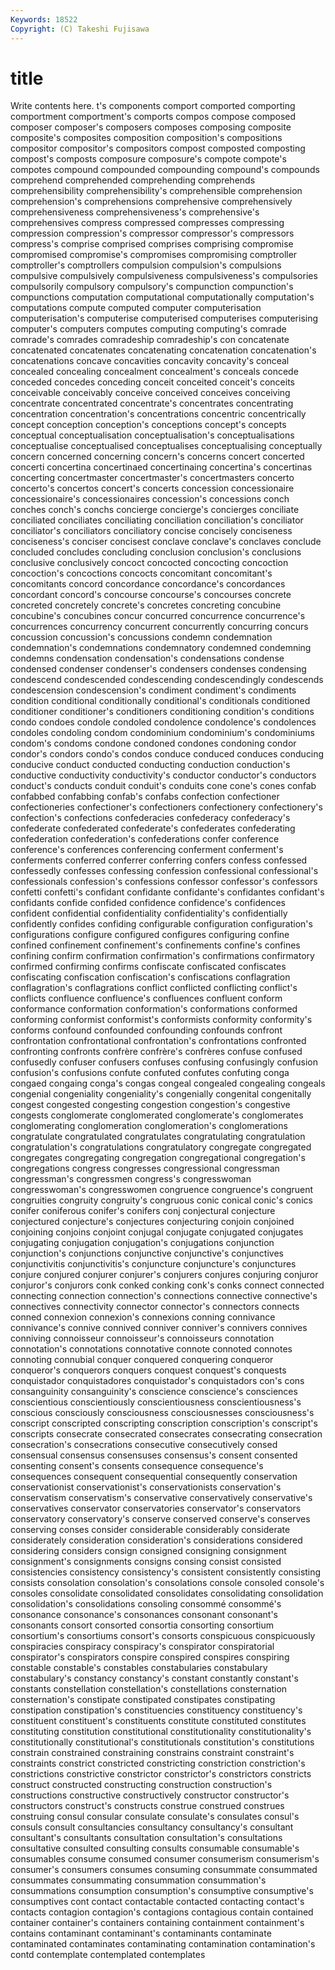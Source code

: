 ```yaml
---
Keywords: 18522 
Copyright: (C) Takeshi Fujisawa
---
```


# title

Write contents here.
t's components comport
comported comporting comportment comportment's comports compos compose composed composer composer's
composers composes composing composite composite's composites composition composition's compositions compositor
compositor's compositors compost composted composting compost's composts composure composure's compote
compote's compotes compound compounded compounding compound's compounds comprehend comprehended comprehending
comprehends comprehensibility comprehensibility's comprehensible comprehension comprehension's comprehensions comprehensive comprehensively comprehensiveness
comprehensiveness's comprehensive's comprehensives compress compressed compresses compressing compression compression's compressor
compressor's compressors compress's comprise comprised comprises comprising compromise compromised compromise's
compromises compromising comptroller comptroller's comptrollers compulsion compulsion's compulsions compulsive compulsively
compulsiveness compulsiveness's compulsories compulsorily compulsory compulsory's compunction compunction's compunctions computation
computational computationally computation's computations compute computed computer computerisation computerisation's computerise
computerised computerises computerising computer's computers computes computing computing's comrade comrade's
comrades comradeship comradeship's con concatenate concatenated concatenates concatenating concatenation concatenation's
concatenations concave concavities concavity concavity's conceal concealed concealing concealment concealment's
conceals concede conceded concedes conceding conceit conceited conceit's conceits conceivable
conceivably conceive conceived conceives conceiving concentrate concentrated concentrate's concentrates concentrating
concentration concentration's concentrations concentric concentrically concept conception conception's conceptions concept's
concepts conceptual conceptualisation conceptualisation's conceptualisations conceptualise conceptualised conceptualises conceptualising conceptually
concern concerned concerning concern's concerns concert concerted concerti concertina concertinaed
concertinaing concertina's concertinas concerting concertmaster concertmaster's concertmasters concerto concerto's concertos
concert's concerts concession concessionaire concessionaire's concessionaires concession's concessions conch conches
conch's conchs concierge concierge's concierges conciliate conciliated conciliates conciliating conciliation
conciliation's conciliator conciliator's conciliators conciliatory concise concisely conciseness conciseness's conciser
concisest conclave conclave's conclaves conclude concluded concludes concluding conclusion conclusion's
conclusions conclusive conclusively concoct concocted concocting concoction concoction's concoctions concocts
concomitant concomitant's concomitants concord concordance concordance's concordances concordant concord's concourse
concourse's concourses concrete concreted concretely concrete's concretes concreting concubine concubine's
concubines concur concurred concurrence concurrence's concurrences concurrency concurrent concurrently concurring
concurs concussion concussion's concussions condemn condemnation condemnation's condemnations condemnatory condemned
condemning condemns condensation condensation's condensations condense condensed condenser condenser's condensers
condenses condensing condescend condescended condescending condescendingly condescends condescension condescension's condiment
condiment's condiments condition conditional conditionally conditional's conditionals conditioned conditioner conditioner's
conditioners conditioning condition's conditions condo condoes condole condoled condolence condolence's
condolences condoles condoling condom condominium condominium's condominiums condom's condoms condone
condoned condones condoning condor condor's condors condo's condos conduce conduced
conduces conducing conducive conduct conducted conducting conduction conduction's conductive conductivity
conductivity's conductor conductor's conductors conduct's conducts conduit conduit's conduits cone
cone's cones confab confabbed confabbing confab's confabs confection confectioner confectioneries
confectioner's confectioners confectionery confectionery's confection's confections confederacies confederacy confederacy's confederate
confederated confederate's confederates confederating confederation confederation's confederations confer conference conference's
conferences conferencing conferment conferment's conferments conferred conferrer conferring confers confess
confessed confessedly confesses confessing confession confessional confessional's confessionals confession's confessions
confessor confessor's confessors confetti confetti's confidant confidante confidante's confidantes confidant's
confidants confide confided confidence confidence's confidences confident confidential confidentiality confidentiality's
confidentially confidently confides confiding configurable configuration configuration's configurations configure configured
configures configuring confine confined confinement confinement's confinements confine's confines confining
confirm confirmation confirmation's confirmations confirmatory confirmed confirming confirms confiscate confiscated
confiscates confiscating confiscation confiscation's confiscations conflagration conflagration's conflagrations conflict conflicted
conflicting conflict's conflicts confluence confluence's confluences confluent conform conformance conformation
conformation's conformations conformed conforming conformist conformist's conformists conformity conformity's conforms
confound confounded confounding confounds confront confrontation confrontational confrontation's confrontations confronted
confronting confronts confrère confrère's confrères confuse confused confusedly confuser confusers
confuses confusing confusingly confusion confusion's confusions confute confuted confutes confuting
conga congaed congaing conga's congas congeal congealed congealing congeals congenial
congeniality congeniality's congenially congenital congenitally congest congested congesting congestion congestion's
congestive congests conglomerate conglomerated conglomerate's conglomerates conglomerating conglomeration conglomeration's conglomerations
congratulate congratulated congratulates congratulating congratulation congratulation's congratulations congratulatory congregate congregated
congregates congregating congregation congregational congregation's congregations congress congresses congressional congressman
congressman's congressmen congress's congresswoman congresswoman's congresswomen congruence congruence's congruent congruities
congruity congruity's congruous conic conical conic's conics conifer coniferous conifer's
conifers conj conjectural conjecture conjectured conjecture's conjectures conjecturing conjoin conjoined
conjoining conjoins conjoint conjugal conjugate conjugated conjugates conjugating conjugation conjugation's
conjugations conjunction conjunction's conjunctions conjunctive conjunctive's conjunctives conjunctivitis conjunctivitis's conjuncture
conjuncture's conjunctures conjure conjured conjurer conjurer's conjurers conjures conjuring conjuror
conjuror's conjurors conk conked conking conk's conks connect connected connecting
connection connection's connections connective connective's connectives connectivity connector connector's connectors
connects conned connexion connexion's connexions conning connivance connivance's connive connived
conniver conniver's connivers connives conniving connoisseur connoisseur's connoisseurs connotation connotation's
connotations connotative connote connoted connotes connoting connubial conquer conquered conquering
conqueror conqueror's conquerors conquers conquest conquest's conquests conquistador conquistadores conquistador's
conquistadors con's cons consanguinity consanguinity's conscience conscience's consciences conscientious conscientiously
conscientiousness conscientiousness's conscious consciously consciousness consciousnesses consciousness's conscript conscripted conscripting
conscription conscription's conscript's conscripts consecrate consecrated consecrates consecrating consecration consecration's
consecrations consecutive consecutively consed consensual consensus consensuses consensus's consent consented
consenting consent's consents consequence consequence's consequences consequent consequential consequently conservation
conservationist conservationist's conservationists conservation's conservatism conservatism's conservative conservatively conservative's conservatives
conservator conservatories conservator's conservators conservatory conservatory's conserve conserved conserve's conserves
conserving conses consider considerable considerably considerate considerately consideration consideration's considerations
considered considering considers consign consigned consigning consignment consignment's consignments consigns
consing consist consisted consistencies consistency consistency's consistent consistently consisting consists
consolation consolation's consolations console consoled console's consoles consolidate consolidated consolidates
consolidating consolidation consolidation's consolidations consoling consommé consommé's consonance consonance's consonances
consonant consonant's consonants consort consorted consortia consorting consortium consortium's consortiums
consort's consorts conspicuous conspicuously conspiracies conspiracy conspiracy's conspirator conspiratorial conspirator's
conspirators conspire conspired conspires conspiring constable constable's constables constabularies constabulary
constabulary's constancy constancy's constant constantly constant's constants constellation constellation's constellations
consternation consternation's constipate constipated constipates constipating constipation constipation's constituencies constituency
constituency's constituent constituent's constituents constitute constituted constitutes constituting constitution constitutional
constitutionality constitutionality's constitutionally constitutional's constitutionals constitution's constitutions constrain constrained constraining
constrains constraint constraint's constraints constrict constricted constricting constriction constriction's constrictions
constrictive constrictor constrictor's constrictors constricts construct constructed constructing construction construction's
constructions constructive constructively constructor constructor's constructors construct's constructs construe construed
construes construing consul consular consulate consulate's consulates consul's consuls consult
consultancies consultancy consultancy's consultant consultant's consultants consultation consultation's consultations consultative
consulted consulting consults consumable consumable's consumables consume consumed consumer consumerism
consumerism's consumer's consumers consumes consuming consummate consummated consummates consummating consummation
consummation's consummations consumption consumption's consumptive consumptive's consumptives cont contact contactable
contacted contacting contact's contacts contagion contagion's contagions contagious contain contained
container container's containers containing containment containment's contains contaminant contaminant's contaminants
contaminate contaminated contaminates contaminating contamination contamination's contd contemplate contemplated contemplates
